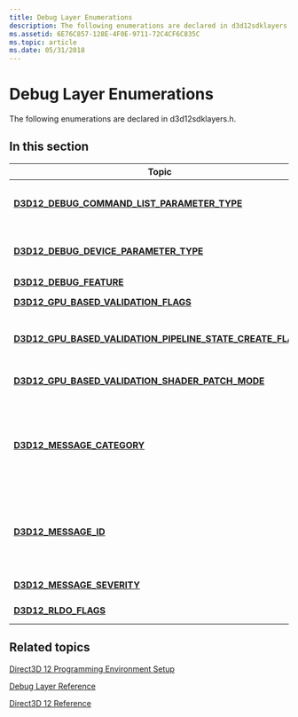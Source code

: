 ```yaml
---
title: Debug Layer Enumerations
description: The following enumerations are declared in d3d12sdklayers.h.
ms.assetid: 6E76C857-128E-4F0E-9711-72C4CF6C835C
ms.topic: article
ms.date: 05/31/2018
---
```


# Debug Layer Enumerations

The following enumerations are declared in d3d12sdklayers.h.

## In this section



| Topic                                                                                                                                      | Description                                                                                                                                                                                                                                                                                                                                                                                                                                                     |
|--------------------------------------------------------------------------------------------------------------------------------------------|-----------------------------------------------------------------------------------------------------------------------------------------------------------------------------------------------------------------------------------------------------------------------------------------------------------------------------------------------------------------------------------------------------------------------------------------------------------------|
| [**D3D12\_DEBUG\_COMMAND\_LIST\_PARAMETER\_TYPE**](/windows/desktop/api/d3d12sdklayers/ne-d3d12sdklayers-d3d12_debug_command_list_parameter_type)<br/>                                 | Indicates the debug parameter type used by [**ID3D12DebugCommandList1::SetDebugParameter**](/windows/desktop/api/d3d12sdklayers/nf-d3d12sdklayers-id3d12debugcommandlist1-setdebugparameter) and [**ID3D12DebugCommandList1::GetDebugParameter**](/windows/desktop/api/d3d12sdklayers/nf-d3d12sdklayers-id3d12debugcommandlist1-getdebugparameter).<br/>                                                                                                                                                                                                      |
| [**D3D12\_DEBUG\_DEVICE\_PARAMETER\_TYPE**](/windows/desktop/api/d3d12sdklayers/ne-d3d12sdklayers-d3d12_debug_device_parameter_type)<br/>                                              | Specifies the data type of the memory pointed to by the *pData* parameter of [**ID3D12DebugDevice1::SetDebugParameter**](/windows/desktop/api/d3d12sdklayers/nf-d3d12sdklayers-id3d12debugdevice1-setdebugparameter) and [**ID3D12DebugDevice1::GetDebugParameter**](/windows/desktop/api/d3d12sdklayers/nf-d3d12sdklayers-id3d12debugdevice1-getdebugparameter).<br/>                                                                                                                                                                                        |
| [**D3D12\_DEBUG\_FEATURE**](/windows/desktop/api/d3d12sdklayers/ne-d3d12sdklayers-d3d12_debug_feature)<br/>                                                                            | Flags for optional D3D12 Debug Layer features.<br/>                                                                                                                                                                                                                                                                                                                                                                                                       |
| [**D3D12\_GPU\_BASED\_VALIDATION\_FLAGS**](/windows/desktop/api/d3d12sdklayers/ne-d3d12sdklayers-d3d12_gpu_based_validation_flags)<br/>                                                | Describes the level of GPU-based validation to perform at runtime.<br/>                                                                                                                                                                                                                                                                                                                                                                                   |
| [**D3D12\_GPU\_BASED\_VALIDATION\_PIPELINE\_STATE\_CREATE\_FLAGS**](/windows/desktop/api/d3d12sdklayers/ne-d3d12sdklayers-d3d12_gpu_based_validation_pipeline_state_create_flags)<br/> | Specifies how GPU-Based Validation handles patched pipeline states during [**ID3D12Device::CreateGraphicsPipelineState**](/windows/desktop/api/d3d12/nf-d3d12-id3d12device-creategraphicspipelinestate) and [**ID3D12Device::CreateComputePipelineState**](/windows/desktop/api/d3d12/nf-d3d12-id3d12device-createcomputepipelinestate).<br/>                                                                                                                                                                             |
| [**D3D12\_GPU\_BASED\_VALIDATION\_SHADER\_PATCH\_MODE**](/windows/desktop/api/d3d12sdklayers/ne-d3d12sdklayers-d3d12_gpu_based_validation_shader_patch_mode)<br/>                      | Specifies the type of shader patching used by GPU-Based Validation at either the device or command list level.<br/>                                                                                                                                                                                                                                                                                                                                       |
| [**D3D12\_MESSAGE\_CATEGORY**](/windows/desktop/api/d3d12sdklayers/ne-d3d12sdklayers-d3d12_message_category)<br/>                                                                      | Specifies categories of debug messages. This will identify the category of a message when retrieving a message with [**ID3D12InfoQueue::GetMessage**](/windows/desktop/api/d3d12sdklayers/nf-d3d12sdklayers-id3d12infoqueue-getmessage) and when adding a message with [**ID3D12InfoQueue::AddMessage**](/windows/desktop/api/d3d12sdklayers/nf-d3d12sdklayers-id3d12infoqueue-addmessage). When creating an info queue filter, these values can be used to allow or deny any categories of messages to pass through the storage and retrieval filters. <br/> |
| [**D3D12\_MESSAGE\_ID**](/windows/desktop/api/d3d12sdklayers/ne-d3d12sdklayers-d3d12_message_id)<br/>                                                                                  | Specifies debug message IDs for setting up an info-queue filter (see [**D3D12\_INFO\_QUEUE\_FILTER**](/windows/desktop/api/d3d12sdklayers/ns-d3d12sdklayers-d3d12_info_queue_filter)); use these messages to allow or deny message categories to pass through the storage and retrieval filters. These IDs are used by methods such as [**ID3D12InfoQueue::GetMessage**](/windows/desktop/api/d3d12sdklayers/nf-d3d12sdklayers-id3d12infoqueue-getmessage) or [**ID3D12InfoQueue::AddMessage**](/windows/desktop/api/d3d12sdklayers/nf-d3d12sdklayers-id3d12infoqueue-addmessage). <br/>                        |
| [**D3D12\_MESSAGE\_SEVERITY**](/windows/desktop/api/d3d12sdklayers/ne-d3d12sdklayers-d3d12_message_severity)<br/>                                                                      | Debug message severity levels for an information queue.<br/>                                                                                                                                                                                                                                                                                                                                                                                              |
| [**D3D12\_RLDO\_FLAGS**](/windows/desktop/api/d3d12sdklayers/ne-d3d12sdklayers-d3d12_rldo_flags)<br/>                                                                                  | Specifies options for the amount of information to report about a live device object's lifetime. <br/>                                                                                                                                                                                                                                                                                                                                                    |



 

## Related topics

<dl> <dt>

[Direct3D 12 Programming Environment Setup](directx-12-programming-environment-set-up.md)
</dt> <dt>

[Debug Layer Reference](direct3d-12-sdklayers-reference.md)
</dt> <dt>

[Direct3D 12 Reference](direct3d-12-reference.md)
</dt> </dl>

 

 





